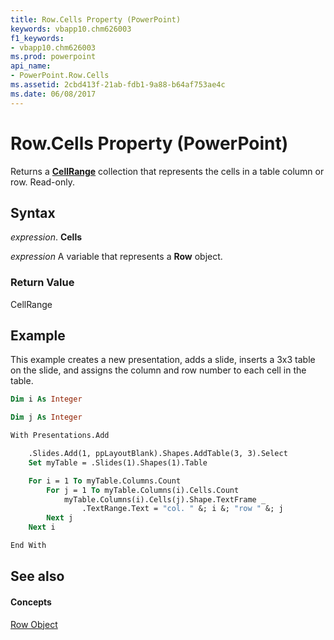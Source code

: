 ```yaml
---
title: Row.Cells Property (PowerPoint)
keywords: vbapp10.chm626003
f1_keywords:
- vbapp10.chm626003
ms.prod: powerpoint
api_name:
- PowerPoint.Row.Cells
ms.assetid: 2cbd413f-21ab-fdb1-9a88-b64af753ae4c
ms.date: 06/08/2017
---
```



# Row.Cells Property (PowerPoint)

Returns a  **[CellRange](PowerPoint.CellRange.md)** collection that represents the cells in a table column or row. Read-only.


## Syntax

 _expression_. **Cells**

 _expression_ A variable that represents a **Row** object.


### Return Value

CellRange


## Example

This example creates a new presentation, adds a slide, inserts a 3x3 table on the slide, and assigns the column and row number to each cell in the table.


```vb
Dim i As Integer

Dim j As Integer

With Presentations.Add

    .Slides.Add(1, ppLayoutBlank).Shapes.AddTable(3, 3).Select
    Set myTable = .Slides(1).Shapes(1).Table

    For i = 1 To myTable.Columns.Count
        For j = 1 To myTable.Columns(i).Cells.Count
            myTable.Columns(i).Cells(j).Shape.TextFrame _
                .TextRange.Text = "col. " &; i &; "row " &; j
        Next j
    Next i

End With
```


## See also


#### Concepts


[Row Object](PowerPoint.Row.md)

